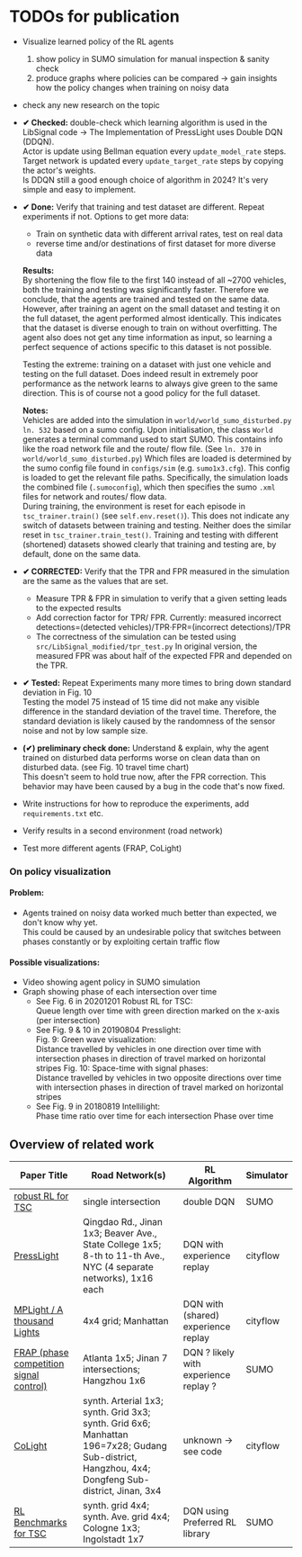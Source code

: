 
# TODOs for publication

- Visualize learned policy of the RL agents
    1. show policy in SUMO simulation for manual inspection & sanity check
    2. produce graphs where policies can be compared -> gain insights how the policy changes when training on noisy data

- check any new research on the topic

- **✔ Checked:** double-check which learning algorithm is used in the LibSignal code
  -> The Implementation of PressLight uses Double DQN (DDQN).  
  Actor is update using Bellman equation every `update_model_rate` steps.  
  Target network is updated every `update_target_rate` steps by copying the actor's weights.  
  Is DDQN still a good enough choice of algorithm in 2024? It's very simple and easy to implement.

- **✔ Done:** Verify that training and test dataset are different. Repeat experiments if not.
Options to get more data:
    - Train on synthetic data with different arrival rates, test on real data
    - reverse time and/or destinations of first dataset for more diverse data

  **Results:**  
  By shortening the flow file to the first 140 instead of all ~2700 vehicles, both the training and testing was significantly faster. Therefore we conclude, that the agents are trained and tested on the same data. However, after training an agent on the small dataset and testing it on the full dataset, the agent performed almost identically. This indicates that the dataset is diverse enough to train on without overfitting. The agent also does not get any time information as input, so learning a perfect sequence of actions specific to this dataset is not possible.

  Testing the extreme: training on a dataset with just one vehicle and testing on the full dataset. Does indeed result in extremely poor performance as the network learns to always give green to the same direction. This is of course not a good policy for the full dataset.
  
  **Notes:**  
  Vehicles are added into the simulation in `world/world_sumo_disturbed.py` `ln. 532` based on a sumo config.
  Upon initialisation, the class `World` generates a terminal command used to start SUMO. This contains info like the road network file and the route/ flow file. (See `ln. 370` in `world/world_sumo_disturbed.py`) Which files are loaded is determined by the sumo config file found in `configs/sim` (e.g. `sumo1x3.cfg`). This config is loaded to get the relevant file paths. Specifically, the simulation loads the combined file (`.sumoconfig`), which then specifies the sumo `.xml` files for network and routes/ flow data.  
  During training, the environment is reset for each episode in `tsc_trainer.train()` (see `self.env.reset()`). This does not indicate any switch of datasets between training and testing. Neither does the similar reset in `tsc_trainer.train_test()`. Training and testing with different (shortened) datasets showed clearly that training and testing are, by default, done on the same data.

- **✔ CORRECTED:** Verify that the TPR and FPR measured in the simulation are the same as the values that are set.
    - Measure TPR & FPR in simulation to verify that a given setting leads to the expected results
    - Add correction factor for TPR/ FPR. Currently:
    measured incorrect detections=(detected vehicles)/TPR⋅FPR=(incorrect detections)/TPR  
    - The correctness of the simulation can be tested using `src/LibSignal_modified/tpr_test.py`
  In original version, the measured FPR was about half of the expected FPR and depended on the TPR.

- **✔ Tested:** Repeat Experiments many more times to bring down standard deviation in Fig. 10  
  Testing the model 75 instead of 15 time did not make any visible difference in the standard deviation of the travel time. Therefore, the standard deviation is likely caused by the randomness of the sensor noise and not by low sample size.

- **(✔) preliminary check done:** Understand & explain, why the agent trained on disturbed data performs worse on clean data than on disturbed data. (see Fig. 10 travel time chart)  
  This doesn't seem to hold true now, after the FPR correction. This behavior may have been caused by a bug in the code that's now fixed.

- Write instructions for how to reproduce the experiments, add `requirements.txt` etc.

- Verify results in a second environment (road network)

- Test more different agents (FRAP, CoLight)


### On policy visualization

#### Problem:
- Agents trained on noisy data worked much better than expected, we don't know why yet.  
   This could be caused by an undesirable policy that switches between phases constantly or by exploiting certain traffic flow 
    
#### Possible visualizations:
- Video showing agent policy in SUMO simulation
- Graph showing phase of each intersection over time
   - See Fig. 6 in 20201201 Robust RL for TSC:  
      Queue length over time with green direction marked on the x-axis (per intersection)
   - See Fig. 9 & 10 in 20190804 Presslight:  
      Fig. 9: Green wave visualization:  
        Distance travelled by vehicles in one direction over time with intersection phases in direction of travel marked on horizontal stripes
    Fig. 10: Space-time with signal phases:  
    Distance travelled by vehicles in two opposite directions over time with intersection phases in direction of travel marked on horizontal stripes
   - See Fig. 9 in 20180819 Intellilight:  
    Phase time ratio over time for each intersection
Phase over time

## Overview of related work

| Paper Title | Road Network(s) | RL Algorithm | Simulator |
|-------------|-----------------|--------------|-----------|
| [robust RL for TSC](https://doi.org/10.1007/s42421-020-00029-6) | single intersection | double DQN | SUMO |
| [PressLight](https://doi.org/10.1145/3292500.3330949) | Qingdao Rd., Jinan 1x3;  Beaver Ave., State College 1x5;  8-th to 11-th Ave., NYC (4 separate networks), 1x16 each | DQN with  experience replay | cityflow |
| [MPLight /  A thousand Lights](https://doi.org/10.1609/aaai.v34i04.5744) | 4x4 grid;  Manhattan | DQN with (shared)  experience replay | cityflow |
| [FRAP (phase   competition   signal control)](https://doi.org/10.1145/3357384.3357900) | Atlanta 1x5;  Jinan 7 intersections;  Hangzhou 1x6 | DQN  ? likely with   experience replay ? | SUMO |
| [CoLight](https://doi.org/10.1145/3357384.3357902) | synth. Arterial 1x3;  synth. Grid 3x3;  synth. Grid 6x6;  Manhattan 196=7x28;  Gudang Sub-district, Hangzhou, 4x4;  Dongfeng Sub-district, Jinan, 3x4 | unknown -> see code | cityflow |
| [RL Benchmarks for TSC](https://datasets-benchmarks-proceedings.neurips.cc/paper/2021/hash/f0935e4cd5920aa6c7c996a5ee53a70f-Abstract-round1.html) | synth. grid 4x4;  synth. Ave. grid 4x4;  Cologne 1x3;  Ingolstadt 1x7 | DQN using Preferred RL library | SUMO |

